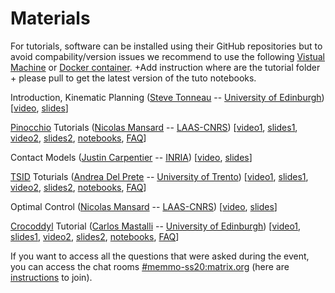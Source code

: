 # Materials

For tutorials, software can be installed using their GitHub repositories but to avoid compability/version issues we recommend to use the following [Vistual Machine]() or [Docker container](). +Add instruction where are the tutorial folder + please pull to get the latest version of the tuto notebooks. 

Introduction, Kinematic Planning ([Steve Tonneau](http://stevetonneau.fr/) -- [University of Edinburgh](http://www.ed.ac.uk/informatics))
 [[video](), [slides]()]

[Pinocchio](https://github.com/stack-of-tasks/pinocchio) Tutorials ([Nicolas Mansard](https://gepettoweb.laas.fr/index.php/Members/NicolasMansard) -- [LAAS-CNRS](http://projects.laas.fr/gepetto)) 
[[video1](), [slides1](), [video2](), [slides2](), [notebooks](), [FAQ]()]

Contact Models ([Justin Carpentier](https://jcarpent.github.io/) -- [INRIA](https://www.di.ens.fr/)) [[video](), [slides]()]

[TSID](https://github.com/stack-of-tasks/tsid) Toturials ([Andrea Del Prete](https://andreadelprete.github.io/) -- [University of Trento](https://www.unitn.it/en)) 
[[video1](), [slides1](), [video2](), [slides2](), [notebooks](), [FAQ]()]

Optimal Control ([Nicolas Mansard](https://gepettoweb.laas.fr/index.php/Members/NicolasMansard) -- [LAAS-CNRS](http://projects.laas.fr/gepetto))
[[video](), [slides]()]

[Crocoddyl](https://github.com/loco-3d/crocoddyl) Tutorial ([Carlos Mastalli](https://cmastalli.github.io/) -- [University of Edinburgh](http://www.ed.ac.uk/informatics))
[[video1](), [slides1](), [video2](), [slides2](), [notebooks](), [FAQ]()]


If you want to access all the questions that were asked during the event, you can access the chat rooms [#memmo-ss20:matrix.org](https://matrix.to/#/#memmo-ss20:matrix.org) (here are [instructions](/summer-school/matrix) to join).
